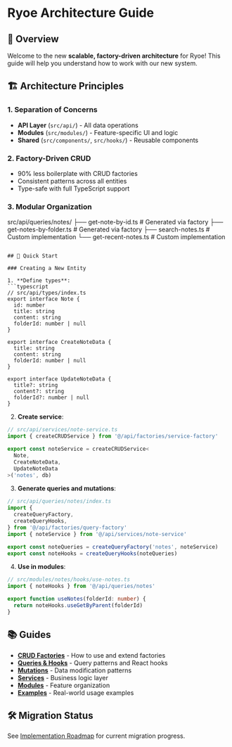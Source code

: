 # Ryoe Architecture Guide

## 🎯 Overview

Welcome to the new **scalable, factory-driven architecture** for Ryoe! This guide will help you understand how to work with our new system.

## 🏗️ Architecture Principles

### 1. **Separation of Concerns**

- **API Layer** (`src/api/`) - All data operations
- **Modules** (`src/modules/`) - Feature-specific UI and logic
- **Shared** (`src/components/`, `src/hooks/`) - Reusable components

### 2. **Factory-Driven CRUD**

- 90% less boilerplate with CRUD factories
- Consistent patterns across all entities
- Type-safe with full TypeScript support

### 3. **Modular Organization**

src/api/queries/notes/
├── get-note-by-id.ts # Generated via factory
├── get-notes-by-folder.ts # Generated via factory
├── search-notes.ts # Custom implementation
└── get-recent-notes.ts # Custom implementation

````

## 🚀 Quick Start

### Creating a New Entity

1. **Define types**:
```typescript
// src/api/types/index.ts
export interface Note {
  id: number
  title: string
  content: string
  folderId: number | null
}

export interface CreateNoteData {
  title: string
  content: string
  folderId: number | null
}

export interface UpdateNoteData {
  title?: string
  content?: string
  folderId?: number | null
}
````

2. **Create service**:

```typescript
// src/api/services/note-service.ts
import { createCRUDService } from '@/api/factories/service-factory'

export const noteService = createCRUDService<
  Note,
  CreateNoteData,
  UpdateNoteData
>('notes', db)
```

3. **Generate queries and mutations**:

```typescript
// src/api/queries/notes/index.ts
import {
  createQueryFactory,
  createQueryHooks,
} from '@/api/factories/query-factory'
import { noteService } from '@/api/services/note-service'

export const noteQueries = createQueryFactory('notes', noteService)
export const noteHooks = createQueryHooks(noteQueries)
```

4. **Use in modules**:

```typescript
// src/modules/notes/hooks/use-notes.ts
import { noteHooks } from '@/api/queries/notes'

export function useNotes(folderId: number) {
  return noteHooks.useGetByParent(folderId)
}
```

## 📚 Guides

- [**CRUD Factories**](./crud-factories.md) - How to use and extend factories
- [**Queries & Hooks**](./queries-and-hooks.md) - Query patterns and React hooks
- [**Mutations**](./mutations.md) - Data modification patterns
- [**Services**](./services.md) - Business logic layer
- [**Modules**](./modules.md) - Feature organization
- [**Examples**](./examples.md) - Real-world usage examples

## 🛠️ Migration Status

See [Implementation Roadmap](../implementation/roadmap.md) for current migration progress.
